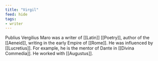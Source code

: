 ```yaml
---
title: "Virgil"
feed: hide
tags:
- writer
---
```


Publius Vergilius Maro was a writer of [[Latin]] [[Poetry]], author of the [[Aeneid]], writing in the early Empire of [[Rome]]. He was influenced by [[Lucretius]]. For example, he is the mentor of Dante in [[Divina Commedia]]. He worked with [[Augustus]]. 